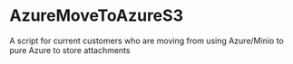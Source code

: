 # AzureMoveToAzureS3
A script for current customers who are moving from using Azure/Minio to pure Azure to store attachments
